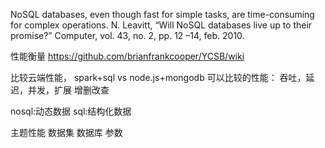 NoSQL databases, even though fast for simple tasks, are time-consuming for complex operations.
N. Leavitt, “Will NoSQL databases live up to their promise?” Computer,
vol. 43, no. 2, pp. 12 –14, feb. 2010.

性能衡量
https://github.com/brianfrankcooper/YCSB/wiki

比较云端性能，
spark+sql vs node.js+mongodb
可以比较的性能：
吞吐，延迟，并发，扩展
增删改查

nosql:动态数据
sql:结构化数据

主题性能
数据集
数据库
参数

